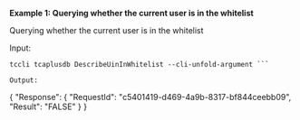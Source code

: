 **Example 1: Querying whether the current user is in the whitelist**

Querying whether the current user is in the whitelist

Input: 

```
tccli tcaplusdb DescribeUinInWhitelist --cli-unfold-argument ```

Output: 
```
{
    "Response": {
        "RequestId": "c5401419-d469-4a9b-8317-bf844ceebb09",
        "Result": "FALSE"
    }
}
```

